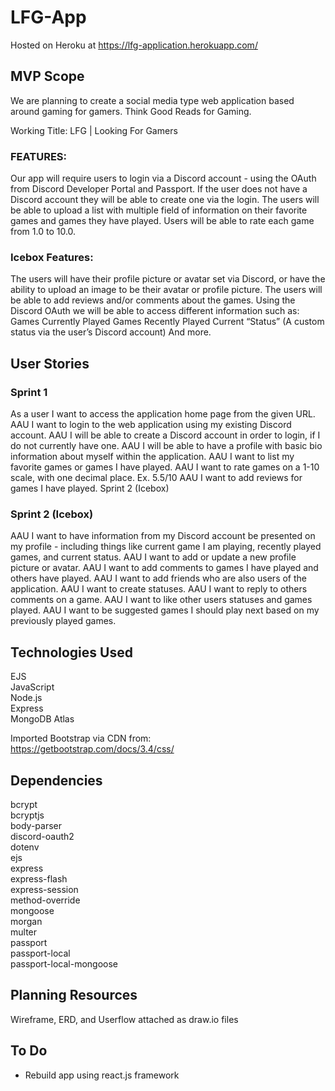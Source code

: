 # LFG-App

Hosted on Heroku at https://lfg-application.herokuapp.com/


## MVP Scope

We are planning to create a social media type web application based around gaming for gamers. Think Good Reads for Gaming.

Working Title: LFG | Looking For Gamers

### FEATURES:
Our app will require users to login via a Discord account - using the OAuth from Discord Developer Portal and Passport. 
If the user does not have a Discord account they will be able to create one via the login.
The users will be able to upload a list with multiple field of information on their favorite games and games they have played.
Users will be able to rate each game from 1.0 to 10.0.

### Icebox Features:
The users will have their profile picture or avatar set via Discord, or have the ability to upload an image to be their avatar or profile picture.
The users will be able to add reviews and/or comments about the games.
Using the Discord OAuth we will be able to access different information such as:
Games Currently Played
Games Recently Played
Current “Status” (A custom status via the user’s Discord account)
And more.


## User Stories

### Sprint 1
As a user I want to access the application home page from the given URL.
AAU I want to login to the web application using my existing Discord account.
AAU I will be able to create a Discord account in order to login, if I do not currently have one.
AAU I will be able to have a profile with basic bio information about myself within the application. 
AAU I want to list my favorite games or games I have played.
AAU I want to rate games on a 1-10 scale, with one decimal place. Ex. 5.5/10 
AAU I want to add reviews for games I have played.
Sprint 2 (Icebox)

### Sprint 2 (Icebox)
AAU I want to have information from my Discord account be presented on my profile - including things like current game I am playing, recently played games, and current status.
AAU I want to add or update a new profile picture or avatar.
AAU I want to add comments to games I have played and others have played.
AAU I want to add friends who are also users of the application.
AAU I want to create statuses.
AAU I want to reply to others comments on a game.
AAU I want to like other users statuses and games played.
AAU I want to be suggested games I should play next based on my previously played games.

## Technologies Used

EJS   
JavaScript  
Node.js   
Express   
MongoDB Atlas 

Imported Bootstrap via CDN from:  
https://getbootstrap.com/docs/3.4/css/

## Dependencies

bcrypt    
bcryptjs    
body-parser   
discord-oauth2    
dotenv    
ejs   
express   
express-flash   
express-session   
method-override   
mongoose    
morgan    
multer    
passport    
passport-local    
passport-local-mongoose

## Planning Resources

Wireframe, ERD, and Userflow attached as draw.io files

## To Do

* Rebuild app using react.js framework
